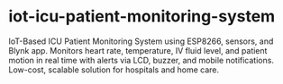 # iot-icu-patient-monitoring-system
IoT-Based ICU Patient Monitoring System using ESP8266, sensors, and Blynk app. Monitors heart rate, temperature, IV fluid level, and patient motion in real time with alerts via LCD, buzzer, and mobile notifications. Low-cost, scalable solution for hospitals and home care. 
